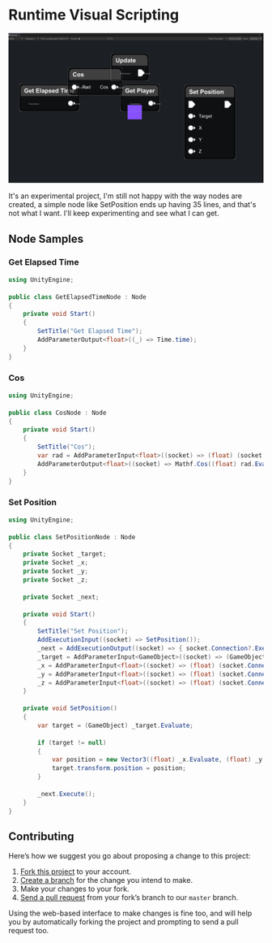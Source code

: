 # Runtime Visual Scripting

![Demo](demo.gif)

It's an experimental project, I'm still not happy with the way nodes are created, a simple node like SetPosition ends up having 35 lines, and that's not what I want. I'll keep experimenting and see what I can get.

## Node Samples
### Get Elapsed Time
```csharp
using UnityEngine;

public class GetElapsedTimeNode : Node
{
    private void Start()
    {
        SetTitle("Get Elapsed Time");
        AddParameterOutput<float>((_) => Time.time);
    }
}
```

### Cos
```csharp
using UnityEngine;

public class CosNode : Node
{
    private void Start()
    {
        SetTitle("Cos");
        var rad = AddParameterInput<float>((socket) => (float) (socket.Connection ? socket.Connection.Evaluate : default(float)), "Rad");
        AddParameterOutput<float>((socket) => Mathf.Cos((float) rad.Evaluate), "Cos");
    }
}
```

### Set Position
```csharp
using UnityEngine;

public class SetPositionNode : Node
{
    private Socket _target;
    private Socket _x;
    private Socket _y;
    private Socket _z;

    private Socket _next;

    private void Start()
    {
        SetTitle("Set Position");
        AddExecutionInput((socket) => SetPosition());
        _next = AddExecutionOutput((socket) => { socket.Connection?.Execute(); });
        _target = AddParameterInput<GameObject>((socket) => (GameObject) (socket.Connection ? socket.Connection.Evaluate : null), "Target");
        _x = AddParameterInput<float>((socket) => (float) (socket.Connection ? socket.Connection.Evaluate : default(float)), "X");
        _y = AddParameterInput<float>((socket) => (float) (socket.Connection ? socket.Connection.Evaluate : default(float)), "Y");
        _z = AddParameterInput<float>((socket) => (float) (socket.Connection ? socket.Connection.Evaluate : default(float)), "Z");
    }

    private void SetPosition()
    {
        var target = (GameObject) _target.Evaluate;
        
        if (target != null)
        {
            var position = new Vector3((float) _x.Evaluate, (float) _y.Evaluate, (float) _z.Evaluate);
            target.transform.position = position;
        }

        _next.Execute();
    }
}
```

## Contributing
  
Here’s how we suggest you go about proposing a change to this project:
  
1. [Fork this project][fork] to your account.
2. [Create a branch][branch] for the change you intend to make.
3. Make your changes to your fork.
4. [Send a pull request][pr] from your fork’s branch to our `master` branch.
  
Using the web-based interface to make changes is fine too, and will help you
by automatically forking the project and prompting to send a pull request too.
  
[fork]: https://help.github.com/articles/fork-a-repo/
[branch]: https://help.github.com/articles/creating-and-deleting-branches-within-your-repository
[pr]: https://help.github.com/articles/using-pull-requests/
